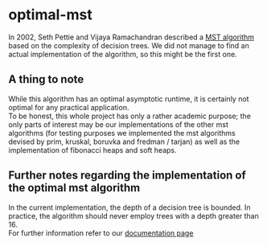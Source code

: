 # optimal-mst

In 2002, Seth Pettie and Vijaya Ramachandran described a <a href="https://web.eecs.umich.edu/~pettie/papers/jacm-optmsf.pdf">MST algorithm</a> based
on the complexity of decision trees. We did not manage to find an actual
implementation of the algorithm, so this might be the first one.

## A thing to note

While this algorithm has an optimal asymptotic runtime, it is certainly not optimal for any practical application.  
To be honest, this whole project has only a rather academic purpose; the only parts of interest may be our implementations of the other mst algorithms (for testing purposes we implemented the mst algorithms devised by prim, kruskal, boruvka and fredman / tarjan) as well as the implementation of fibonacci heaps and soft heaps.

## Further notes regarding the implementation of the optimal mst algorithm

In the current implementation, the depth of a decision tree is bounded.
In practice, the algorithm should never employ trees with a depth greater than 16.  
For further information refer to our <a href="https://lazyguyy.github.io/optimal-mst/">documentation page</a>
